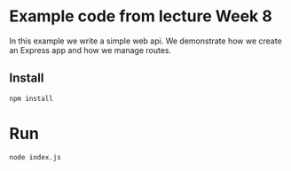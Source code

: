 # Example code from lecture Week 8

In this example we write a simple web api. We demonstrate how we create an Express app and how we manage routes.

## Install

    npm install

# Run

    node index.js
